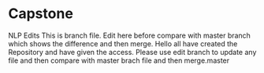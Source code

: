 # Capstone
NLP 
Edits
This is branch file. Edit here before compare with master branch which shows the difference and then merge.
Hello all have created the Repository and have given the access. Please use edit branch to update any file and then compare with master brach file and then merge.master

